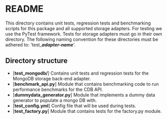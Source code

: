 # README

This directory contains unit tests, regression tests and benchmarking scripts for this
package and all supported storage adapters. For testing we use the PyTest framework.
Tests for storage adapters must go in their own directory. The following naming convention for these
directories must be adhered to: 'test_***adapter-name***'.

## Directory structure
* [**test_mongodb/**] Contains unit tests and regression tests for the MongoDB storage back-end adapter.
* [**benchmark_api.py**] Module that contains benchmarking code to run performance benchmarks for the CDB API.
* [**dummydata_generator.py**] Module that implements a dummy data generator to populate a mongo DB with.
* [**test_config.yml**] Config file that will be used during tests.
* [**test_factory.py**] Module that contains tests for the factory.py module.
